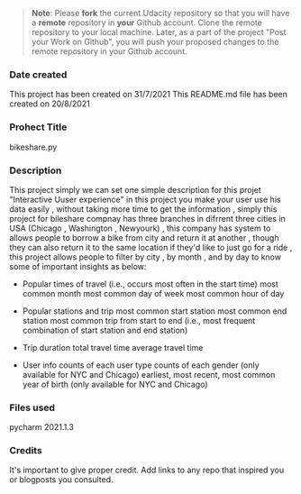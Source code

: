>**Note**: Please **fork** the current Udacity repository so that you will have a **remote** repository in **your** Github account. Clone the remote repository to your local machine. Later, as a part of the project "Post your Work on Github", you will push your proposed changes to the remote repository in your Github account.

### Date created
This project has been created on 31/7/2021
This README.md file has been created on 20/8/2021

### Prohect Title
bikeshare.py

### Description
This project simply we can set one simple description for this projet "Interactive Uuser experience"
in this project you make your user use his data easily , without taking more time to get the information , simply this project for bileshare compnay has three branches in difrrent three cities in USA (Chicago , Washington , Newyourk) , this company has system to allows people to borrow a bike from city  and return it at another , though they can also return it to the same location if they'd like to just go for a ride , this project allows people to  filter by city , by month , and by day to know some of important insights as below:

* Popular times of travel (i.e., occurs most often in the start time)
   most common month
   most common day of week
   most common hour of day

* Popular stations and trip
   most common start station
   most common end station
   most common trip from start to end (i.e., most frequent combination of start station and end station)

* Trip duration
   total travel time
   average travel time
   
* User info
   counts of each user type
   counts of each gender (only available for NYC and Chicago)
   earliest, most recent, most common year of birth (only available for NYC and Chicago)

### Files used
pycharm 2021.1.3

### Credits
It's important to give proper credit. Add links to any repo that inspired you or blogposts you consulted.

